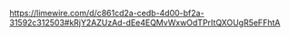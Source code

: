 https://limewire.com/d/c861cd2a-cedb-4d00-bf2a-31592c312503#kRjY2AZUzAd-dEe4EQMvWxwOdTPrItQXOUgR5eFFhtA

